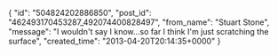  {
   "id": "504824202886850",
   "post_id": "462493170453287_492074400828497",
   "from_name": "Stuart Stone",
   "message": "I wouldn't say I know...so far I think I'm just scratching the surface",
   "created_time": "2013-04-20T20:14:35+0000"
 }
